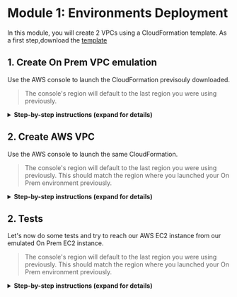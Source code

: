 # Module 1: Environments Deployment

In this module, you will create 2 VPCs using a CloudFormation template. As a first step,download the [template](../templates/vpc-template.yaml) 

## 1. Create On Prem VPC emulation

Use the AWS console to launch the CloudFormation previsouly downloaded.

> The console's region will default to the last region you were using previously. 

<details>
<summary><strong>Step-by-step instructions (expand for details)</strong></summary><p>

1. In the AWS Management Console choose **Services** then select **CloudFormation** under Management & Governance.

2. Choose your desired **Region** in top-right of the console if not already selected.

3. Choose **Stacks**.

4. Choose **Create Stack** in the top right of the console and select **With new resources (standard)**.

5. In the 'Specify template' section, choose **Upload a template file** and click on **Choose file** and upload the [template](../templates/vpc-template.yaml).

6. Choose **Next**.

7. Input `onprem-env` as the 'Stack name'.

8. Input `onprem` as the 'Environment' parameter in the 'Parameters section'.

9. Input the name of your organization as the 'Organization Identifier' parameter in the 'Parameters section' or leave default value.

10. Input `10` as the ClassB in the 'Parameters section'. This will create 10.10.0.0/16 CIDR VPC. 

11. Choose **Next**.

12. Leave the default setting and choose **Next**.

13. Leave the default setting and check the case **I acknowledge that AWS CloudFormation might create IAM resources with custom names.**.

14. Choose **Create stack**.

	![On Prem Stack Creation](../images/stack-onprem-creation.png)

15. On the stack creation completion go to the **Output** and take note of the 'IPAddress' parameter. This will be the public IP Address of our VPN Gateway.

	![On Prem Stack Output](../images/stack-onprem-output.png)

</p></details>

## 2. Create AWS VPC

Use the AWS console to launch the same CloudFormation.

> The console's region will default to the last region you were using previously. This should match the region where you launched your On Prem environment previously.

<details>
<summary><strong>Step-by-step instructions (expand for details)</strong></summary><p>

1. In the AWS Management Console choose **Services** then select **CloudFormation** under Management & Governance.

2. Choose your desired **Region** in top-right of the console if not already selected. This should match the region where you launched your On Prem environment previously.

3. Choose **Stacks**.

4. Choose **Create Stack** in the top right of the console and select **With new resources (standard)**.

5. In the 'Specify template' section, choose **Upload a template file** and click on **Choose file** and upload the [template](../templates/vpc-template.yaml).

6. Choose **Next**.

7. Input `aws-env` as the 'Stack name'.

8. Input `aws` as the 'Environment' parameter in the 'Parameters section'.

9. Input the name of your organization as the 'Organization Identifier' parameter in the 'Parameters section' or leave default value.

10. Input `20` as the ClassB in the 'Parameters section'. This will create 10.20.0.0/16 CIDR VPC. This should be different from the On Prem CIDR avoiding overlapping

11. Choose **Next**.

12. Leave the default setting and choose **Next**.

13. Leave the default setting and check the case **I acknowledge that AWS CloudFormation might create IAM resources with custom names.**.

14. Choose **Create stack**.
    
</p></details>

## 2. Tests

Let's now do some tests and try to reach our AWS EC2 instance from our emulated On Prem EC2 instance. 

> The console's region will default to the last region you were using previously. This should match the region where you launched your On Prem environment previously.

<details>
<summary><strong>Step-by-step instructions (expand for details)</strong></summary><p>

1. In the AWS Management Console choose **Services** then select **System Manager** under Management & Governance.

2. Choose your desired **Region** in top-right of the console if not already selected. This should match the region where you launched your On Prem environment previously.

3. Choose **Session Manager** under 'Instance & Nodes' on the left pan.

4. Choose **Start Session**.

5. Select **test-onprem** and choose **Start Session**. This will open a new tab in your browser with shell prompt to the selected instance.

6. Go to the previous browser tab and in the AWS Management Console choose **Services** then select **EC2** under Compute.

7. Choose **Running Instances** and select **test-aws**. Copy the 'Private IPs' value from the 'Description' tab in the bottom pan. 

	![AWS EC2 Private IP](../images/aws-ec2-privateip.png)

8. Back to the shell session browser tab to our On Prem instance from step 5, run the command:
```
ping <test-aws instance private IP>
``` 
9. The ping command doesn't succeed which what we would expected so far since VPCs are isolated and doesn't communicate by default. 

## Next

You may now proceed to [Module 2 - VPN Configuration](./2_VPNConfiguration).
